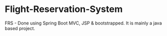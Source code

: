 # Flight-Reservation-System
FRS - Done using Spring Boot MVC, JSP &amp; bootstrapped. It is mainly a java based project.
